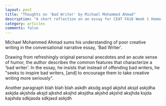 ```yaml
---
layout: post
title: "Thoughts on 'Bad Writer' by Michael Mohammed Ahmad"
description: "A short reflection on an essay for CEAT FA18 Week 1 Homework assignment"
category: articles
comments: false
---
```


Michael Mohammed Ahmad sums his understanding of poor creative writing in the conversational narrative essay, 'Bad Writer'.

Drawing from refreshingly original personal anecdotes and an acute sense of humor,
the author describes the common features that characterize a 'bad writer'. In the
essay, he insists that instead of offending bad writers, he "seeks to inspire bad
writers, [and] to encourage them to take creative writing more seriously".
  
Another paragraph blah blah blah askdh aksdg asgd akjshd aksjd askjdha askjda akjshda
aksjd ajkshd aksjhd aksjdha akjshd akjshd aksjhda ksjda kajshda sdkjasda sdkjasd askjdh
  

